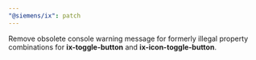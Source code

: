 ```yaml
---
"@siemens/ix": patch
---
```


Remove obsolete console warning message for formerly illegal property combinations for __ix-toggle-button__ and __ix-icon-toggle-button__.
